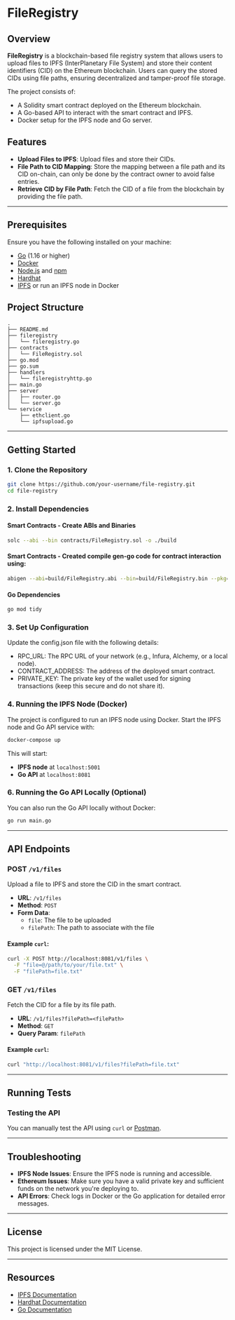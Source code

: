 # FileRegistry

## Overview

**FileRegistry** is a blockchain-based file registry system that allows users to upload files to IPFS (InterPlanetary File System) and store their content identifiers (CID) on the Ethereum blockchain. Users can query the stored CIDs using file paths, ensuring decentralized and tamper-proof file storage.

The project consists of:
- A Solidity smart contract deployed on the Ethereum blockchain.
- A Go-based API to interact with the smart contract and IPFS.
- Docker setup for the IPFS node and Go server.

## Features

- **Upload Files to IPFS**: Upload files and store their CIDs.
- **File Path to CID Mapping**: Store the mapping between a file path and its CID on-chain, can only be done by the contract owner to avoid false entries.
- **Retrieve CID by File Path**: Fetch the CID of a file from the blockchain by providing the file path.

---

## Prerequisites

Ensure you have the following installed on your machine:
- [Go](https://golang.org/doc/install) (1.16 or higher)
- [Docker](https://www.docker.com/get-started)
- [Node.js](https://nodejs.org/en/) and [npm](https://www.npmjs.com/get-npm)
- [Hardhat](https://hardhat.org/getting-started/)
- [IPFS](https://docs.ipfs.io/install/) or run an IPFS node in Docker

## Project Structure

```
.
├── README.md
├── fileregistry
│   └── fileregistry.go
├── contracts
│   └── FileRegistry.sol
├── go.mod
├── go.sum
├── handlers
│   └── fileregistryhttp.go
├── main.go
├── server
│   ├── router.go
│   └── server.go
└── service
    ├── ethclient.go
    └── ipfsupload.go
```

---

## Getting Started

### 1. Clone the Repository

```bash
git clone https://github.com/your-username/file-registry.git
cd file-registry
```

### 2. Install Dependencies

#### Smart Contracts - Create ABIs and Binaries

```bash
solc --abi --bin contracts/FileRegistry.sol -o ./build 
```

#### Smart Contracts - Created compile gen-go code for contract interaction using:

```bash
abigen --abi=build/FileRegistry.abi --bin=build/FileRegistry.bin --pkg=fileRegistry --out=FileRegistry.go
```

#### Go Dependencies

```bash
go mod tidy
```

### 3. Set Up Configuration

Update the config.json file with the following details:
- RPC_URL: The RPC URL of your network (e.g., Infura, Alchemy, or a local node).
- CONTRACT_ADDRESS: The address of the deployed smart contract.
- PRIVATE_KEY: The private key of the wallet used for signing transactions (keep this secure and do not share it).

### 4. Running the IPFS Node (Docker)

The project is configured to run an IPFS node using Docker. Start the IPFS node and Go API service with:

```bash
docker-compose up
```

This will start:
- **IPFS node** at `localhost:5001`
- **Go API** at `localhost:8081`

### 6. Running the Go API Locally (Optional)

You can also run the Go API locally without Docker:

```bash
go run main.go
```

---

## API Endpoints

### POST `/v1/files`

Upload a file to IPFS and store the CID in the smart contract.

- **URL**: `/v1/files`
- **Method**: `POST`
- **Form Data**:
  - `file`: The file to be uploaded
  - `filePath`: The path to associate with the file

#### Example `curl`:

```bash
curl -X POST http://localhost:8081/v1/files \
  -F "file=@/path/to/your/file.txt" \
  -F "filePath=file.txt"
```

### GET `/v1/files`

Fetch the CID for a file by its file path.

- **URL**: `/v1/files?filePath=<filePath>`
- **Method**: `GET`
- **Query Param**: `filePath`

#### Example `curl`:

```bash
curl "http://localhost:8081/v1/files?filePath=file.txt"
```

---

## Running Tests

### Testing the API

You can manually test the API using `curl` or [Postman](https://www.postman.com/).

---

## Troubleshooting

- **IPFS Node Issues**: Ensure the IPFS node is running and accessible.
- **Ethereum Issues**: Make sure you have a valid private key and sufficient funds on the network you're deploying to.
- **API Errors**: Check logs in Docker or the Go application for detailed error messages.

---

## License

This project is licensed under the MIT License.

---

## Resources

- [IPFS Documentation](https://docs.ipfs.io/)
- [Hardhat Documentation](https://hardhat.org/getting-started/)
- [Go Documentation](https://golang.org/doc/)
